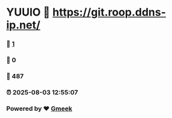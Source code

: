 # YUUIO :link: https://git.roop.ddns-ip.net/ 
### :page_facing_up: [1](https://git.roop.ddns-ip.net//tag.html) 
### :speech_balloon: 0 
### :hibiscus: 487 
### :alarm_clock: 2025-08-03 12:55:07 
### Powered by :heart: [Gmeek](https://github.com/Meekdai/Gmeek)
